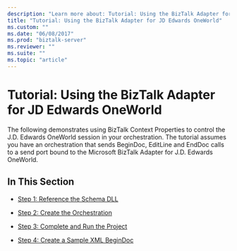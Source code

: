 ```yaml
---
description: "Learn more about: Tutorial: Using the BizTalk Adapter for JD Edwards OneWorld"
title: "Tutorial: Using the BizTalk Adapter for JD Edwards OneWorld"
ms.custom: ""
ms.date: "06/08/2017"
ms.prod: "biztalk-server"
ms.reviewer: ""
ms.suite: ""
ms.topic: "article"
---
```

# Tutorial: Using the BizTalk Adapter for JD Edwards OneWorld
The following demonstrates using BizTalk Context Properties to control the J.D. Edwards OneWorld session in your orchestration. The tutorial assumes you have an orchestration that sends BeginDoc, EditLine and EndDoc calls to a send port bound to the Microsoft BizTalk Adapter for J.D. Edwards OneWorld.  
  
## In This Section  
  
-   [Step 1: Reference the Schema DLL](../core/step-1-reference-the-schema-dll2.md)  
  
-   [Step 2: Create the Orchestration](../core/step-2-create-the-orchestration1.md)  
  
-   [Step 3: Complete and Run the Project](../core/step-3-complete-and-run-the-project2.md)  
  
-   [Step 4: Create a Sample XML BeginDoc](../core/step-4-create-a-sample-xml-begindoc1.md)
